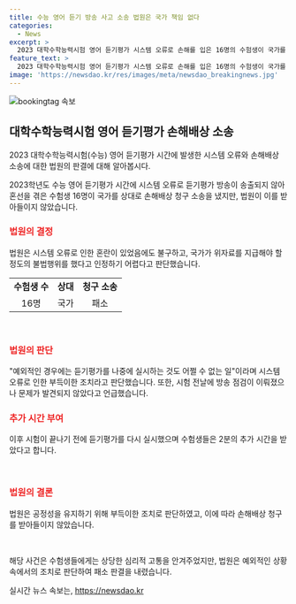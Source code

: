 ```yaml
---
title: 수능 영어 듣기 방송 사고 소송 법원은 국가 책임 없다
categories:
  - News
excerpt: >
  2023 대학수학능력시험 영어 듣기평가 시스템 오류로 손해를 입은 16명의 수험생이 국가를 상대로 손해배상 청구 소송을 제기했으나 법원은 이를 받아들이지 않았다. 2022년 11월, 영어 듣기평가 방송 시스템 오류로 순서가 꼬였고, 학생들은 이에 대해 혼란과 항의를 제기했으나 법원은 국가가 위자료를 지급해야 할 정도의 불법행위를 했다고 인정하지 않았다. 법원은 공정성을 위해 필요한 조치라며, 시험 전날에도 방송 관련 문제가 발견되지 않았다고 밝혔다.
feature_text: >
  2023 대학수학능력시험 영어 듣기평가 시스템 오류로 손해를 입은 16명의 수험생이 국가를 상대로 손해배상 청구 소송을 제기했으나 법원은 이를 받아들이지 않았다. 2022년 11월, 영어 듣기평가 방송 시스템 오류로 순서가 꼬였고, 학생들은 이에 대해 혼란과 항의를 제기했으나 법원은 국가가 위자료를 지급해야 할 정도의 불법행위를 했다고 인정하지 않았다. 법원은 공정성을 위해 필요한 조치라며, 시험 전날에도 방송 관련 문제가 발견되지 않았다고 밝혔다.
image: 'https://newsdao.kr/res/images/meta/newsdao_breakingnews.jpg'
---
```


<p><img src="https://newsdao.kr/res/images/meta/newsdao_breakingnews.jpg" alt="bookingtag 속보" /></p>

<h2 data-ke-size="size26">대학수학능력시험 영어 듣기평가 손해배상 소송</h2>

<p>2023 대학수학능력시험(수능) 영어 듣기평가 시간에 발생한 시스템 오류와 손해배상 소송에 대한 법원의 판결에 대해 알아봅시다.</p>

<p data-ke-size="size16">2023학년도 수능 영어 듣기평가 시간에 시스템 오류로 듣기평가 방송이 송출되지 않아 혼선을 겪은 수험생 16명이 국가를 상대로 손해배상 청구 소송을 냈지만, 법원이 이를 받아들이지 않았습니다.</p>

<h3><b><span style="color: #ee2323;">법원의 결정</span></b></h3>

<p>법원은 시스템 오류로 인한 혼란이 있었음에도 불구하고, 국가가 위자료를 지급해야 할 정도의 불법행위를 했다고 인정하기 어렵다고 판단했습니다.</p>

<table>
    <tr>
        <td style="text-align: center; height: 17px;"><b>수험생 수</b></td>
        <td style="text-align: center; height: 17px;"><b>상대</b></td>
        <td style="text-align: center; height: 17px;"><b>청구 소송</b></td>
    </tr>
    <tr>
        <td style="text-align: center; height: 17px;">16명</td>
        <td style="text-align: center; height: 17px;">국가</td>
        <td style="text-align: center; height: 17px;">패소</td>
    </tr>
</table>

<p data-ke-size="size16">&nbsp;</p>

<h3><b><span style="color: #ee2323;">법원의 판단</span></b></h3>

<p>"예외적인 경우에는 듣기평가를 나중에 실시하는 것도 어쩔 수 없는 일"이라며 시스템 오류로 인한 부득이한 조치라고 판단했습니다. 또한, 시험 전날에 방송 점검이 이뤄졌으나 문제가 발견되지 않았다고 언급했습니다.</p>

<h3><b><span style="color: #ee2323;">추가 시간 부여</span></b></h3>

<p>이후 시험이 끝나기 전에 듣기평가를 다시 실시했으며 수험생들은 2분의 추가 시간을 받았다고 합니다.</p>

<p data-ke-size="size16">&nbsp;</p>

<h3><b><span style="color: #ee2323;">법원의 결론</span></b></h3>

<p>법원은 공정성을 유지하기 위해 부득이한 조치로 판단하였고, 이에 따라 손해배상 청구를 받아들이지 않았습니다.</p>

<p data-ke-size="size16">&nbsp;</p>

<p>해당 사건은 수험생들에게는 상당한 심리적 고통을 안겨주었지만, 법원은 예외적인 상황 속에서의 조치로 판단하여 패소 판결을 내렸습니다.</p>
실시간 뉴스 속보는, <a href="https://newsdao.kr" rel="dofollow">https://newsdao.kr</a>


